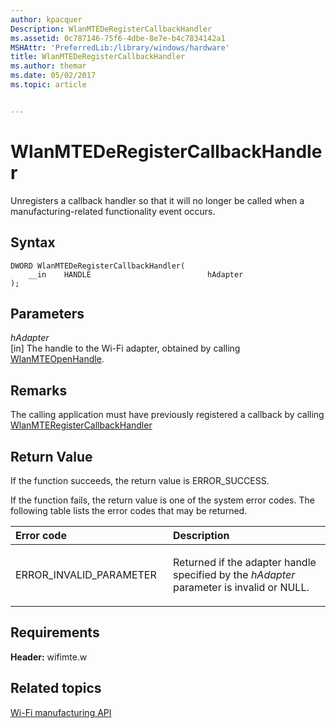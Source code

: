 ```yaml
---
author: kpacquer
Description: WlanMTEDeRegisterCallbackHandler
ms.assetid: 0c787146-75f6-4dbe-8e7e-b4c7834142a1
MSHAttr: 'PreferredLib:/library/windows/hardware'
title: WlanMTEDeRegisterCallbackHandler
ms.author: themar
ms.date: 05/02/2017
ms.topic: article


---
```


# WlanMTEDeRegisterCallbackHandler


Unregisters a callback handler so that it will no longer be called when a manufacturing-related functionality event occurs.

## <span id="Syntax"></span><span id="syntax"></span><span id="SYNTAX"></span>Syntax


```
DWORD WlanMTEDeRegisterCallbackHandler(
    __in    HANDLE                          hAdapter
);
```

## <span id="Parameters"></span><span id="parameters"></span><span id="PARAMETERS"></span>Parameters


<span id="hAdapter"></span><span id="hadapter"></span><span id="HADAPTER"></span>*hAdapter*  
\[in\] The handle to the Wi-Fi adapter, obtained by calling [WlanMTEOpenHandle](wlanmteopenhandle.md).

## <span id="Remarks"></span><span id="remarks"></span><span id="REMARKS"></span>Remarks


The calling application must have previously registered a callback by calling [WlanMTERegisterCallbackHandler](wlanmteregistercallbackhandler.md)

## <span id="Return_Value"></span><span id="return_value"></span><span id="RETURN_VALUE"></span>Return Value


If the function succeeds, the return value is ERROR\_SUCCESS.

If the function fails, the return value is one of the system error codes. The following table lists the error codes that may be returned.

<table>
<colgroup>
<col width="50%" />
<col width="50%" />
</colgroup>
<thead>
<tr class="header">
<th align="left">Error code</th>
<th align="left">Description</th>
</tr>
</thead>
<tbody>
<tr class="odd">
<td align="left"><p>ERROR_INVALID_PARAMETER</p></td>
<td align="left"><p>Returned if the adapter handle specified by the <em>hAdapter</em> parameter is invalid or NULL.</p></td>
</tr>
</tbody>
</table>

 

## <span id="Requirements"></span><span id="requirements"></span><span id="REQUIREMENTS"></span>Requirements


**Header:** wifimte.w

## <span id="related_topics"></span>Related topics


[Wi-Fi manufacturing API](wi-fi-manufacturing-api.md)

 

 






